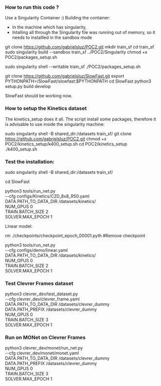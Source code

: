 ### How to run this code ?
Use a Singularity Container :)
Building the container:
- In the machine which has singularity,
- Intalling all through the Singularity file was running out of memory, so it needs to installled in the sandbox mode

git clone https://github.com/gabrielsluz/POC2.git
mkdir train_sf
cd train_sf
sudo singularity build --sandbox train_sf ../POC2/Singularity
chmod +x POC2/packages_setup.sh

sudo singularity shell --writable train_sf
./POC2/packages_setup.sh 

git clone https://github.com/gabrielsluz/SlowFast.git
export PYTHONPATH=/SlowFast/slowfast:$PYTHONPATH
cd SlowFast
python3 setup.py build develop

SlowFast should be working now.

### How to setup the Kinetics dataset
The kinetics_setup does it all.
The script install some packages, therefore it is advisable to use inside the
singularity machine: 

sudo singularity shell -B shared_dir:/datasets train_sf/
git clone https://github.com/gabrielsluz/POC2.git
chmod +x POC2/kinetics_setup/k400_setup.sh
cd POC2/kinetics_setup
./k400_setup.sh


### Test the installation:
sudo singularity shell -B shared_dir:/datasets train_sf/

cd SlowFast

python3 tools/run_net.py \
  --cfg configs/Kinetics/C2D_8x8_R50.yaml \
  DATA.PATH_TO_DATA_DIR /datasets/kinetics/ \
  NUM_GPUS 0 \
  TRAIN.BATCH_SIZE 2 \
  SOLVER.MAX_EPOCH 1

Linear model:

rm ./checkpoints/checkpoint_epoch_00001.pyth #Remove checkpoint

python3 tools/run_net.py \
  --cfg configs/demo/linear.yaml \
  DATA.PATH_TO_DATA_DIR /datasets/kinetics/ \
  NUM_GPUS 0 \
  TRAIN.BATCH_SIZE 2 \
  SOLVER.MAX_EPOCH 1

### Test Clevrer Frames dataset

python3 clevrer_dev/test_dataset.py \
  --cfg clevrer_dev/clevrer_frame.yaml \
  DATA.PATH_TO_DATA_DIR /datasets/clevrer_dummy \
  DATA.PATH_PREFIX /datasets/clevrer_dummy \
  NUM_GPUS 0 \
  TRAIN.BATCH_SIZE 3 \
  SOLVER.MAX_EPOCH 1

### Run on MONet on Clevrer Frames
python3 clevrer_dev/monet/run_net.py \
  --cfg clevrer_dev/monet/monet.yaml \
  DATA.PATH_TO_DATA_DIR /datasets/clevrer_dummy \
  DATA.PATH_PREFIX /datasets/clevrer_dummy \
  NUM_GPUS 0 \
  TRAIN.BATCH_SIZE 3 \
  SOLVER.MAX_EPOCH 1